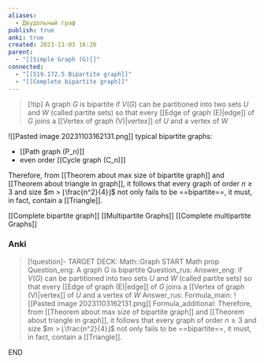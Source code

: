 ```yaml
---
aliases:
  - Двудольный граф
publish: true
anki: true
created: 2023-11-03 16:20
parent:
  - "[[Simple Graph (G)]]"
connected:
  - "[[519.172.5 Bipartite graph]]"
  - "[[Complete bipartite graph]]"
---
```


> [!tip] A graph $G$ is bipartite 
if $V(G)$ can be partitioned into two sets $U$ and $W {}$ (called partite sets) so that every  [[Edge of graph (E)|edge]] of $G {}$ joins a [[Vertex of graph (V)|vertex]]  of $U$ and a vertex of $W {}$

![[Pasted image 20231103162131.png]]
typical bipartite graphs:
- [[Path graph (P_n)]]
- even order [[Cycle graph (C_n)]]


Therefore, from [[Theorem about max size of bipartite graph]] and [[Theorem about triangle in graph]], it follows that every graph of order $n ≥ 3$ and size $m > ⌊\frac{n^2}{4}⌋$ not only fails to be ==bipartite==, it must, in fact, contain a [[Triangle]].

[[Complete bipartite graph]]
[[Multipartite Graphs]]
[[Complete multipartite Graphs]]


### Anki
> [!question]-
TARGET DECK: Math::Graph
START
Math prop
Question_eng: A graph $G$ is bipartite 
Question_rus: 
Answer_eng: if $V(G)$ can be partitioned into two sets $U$ and $W {}$ (called partite sets) so that every  [[Edge of graph (E)|edge]] of $G {}$ joins a [[Vertex of graph (V)|vertex]]  of $U$ and a vertex of $W {}$
Answer_rus: 
Formula_main: ![[Pasted image 20231103162131.png]]
Formula_additional: Therefore, from [[Theorem about max size of bipartite graph]] and [[Theorem about triangle in graph]], it follows that every graph of order $n ≥ 3$ and size $m > ⌊\frac{n^2}{4}⌋$ not only fails to be ==bipartite==, it must, in fact, contain a [[Triangle]].
<!--ID: 1699126412967-->
END